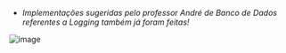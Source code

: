 * *Implementações sugeridas pelo professor André de Banco de Dados referentes a Logging também já foram feitas!* <br>

![image](https://user-images.githubusercontent.com/100708547/235693298-e3c12005-2648-4199-b44b-28a7308dea06.png)
